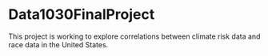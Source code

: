 # Data1030FinalProject
This project is working to explore correlations between climate risk data and race data in the United States.
